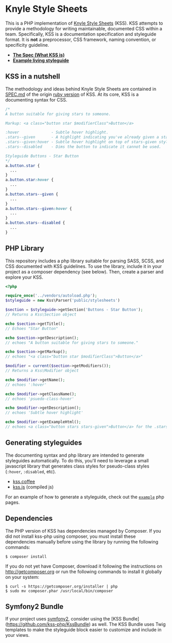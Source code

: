 # Knyle Style Sheets

This is a PHP implementation of [Knyle Style Sheets](http://warpspire.com/kss) (KSS). KSS attempts to provide a methodology for writing maintainable, documented CSS within a team. Specifically, KSS is a documentation specification and styleguide format. It is **not** a preprocessor, CSS framework, naming convention, or specificity guideline.

* **[The Spec (What KSS is)](https://github.com/kneath/kss/blob/master/SPEC.md)**
* **[Example living styleguide](https://github.com/kss-php/kss-php/tree/master/example)**

## KSS in a nutshell

The methodology and ideas behind Knyle Style Sheets are contained in [SPEC.md](https://github.com/kneath/kss/blob/master/SPEC.md) of the origin [ruby version](https://github.com/kneath/kss) of KSS. At its core, KSS is a documenting syntax for CSS.

```css
/*
A button suitable for giving stars to someone.

Markup: <a class="button star $modifierClass">Button</a>

:hover              - Subtle hover highlight.
.stars--given       - A highlight indicating you've already given a star.
.stars--given:hover - Subtle hover highlight on top of stars-given styling.
.stars--disabled    - Dims the button to indicate it cannot be used.

Styleguide Buttons - Star Button
*/
a.button.star {
  ...
}
a.button.star:hover {
  ...
}
a.button.stars--given {
  ...
}
a.button.stars--given:hover {
  ...
}
a.button.stars--disabled {
  ...
}
```

## PHP Library

This repository includes a php library suitable for parsing SASS, SCSS, and CSS documented with KSS guidelines. To use the library, include it in your project as a composer dependency (see below). Then, create a parser and explore your KSS.

```php
<?php

require_once('../vendors/autoload.php');
$styleguide = new Kss\Parser('public/stylesheets')

$section = $styleguide->getSection('Buttons - Star Button');
// Returns a Kss\Section object

echo $section->getTitle();
// Echoes "Star Button"

echo $section->getDescription();
// echoes "A button suitable for giving stars to someone."

echo $section->getMarkup();
// echoes "<a class="button star $modifierClass">Button</a>"

$modifier = current($section->getModifiers());
// Returns a Kss\Modifier object

echo $modifier->getName();
// echoes ':hover'

echo $modifier->getClassName();
// echoes 'psuedo-class-hover'

echo $modifier->getDescription();
// echoes 'Subtle hover highlight'

echo $modifier->getExampleHtml();
// echoes <a class="button stars stars-given">Button</a> for the .stars-given modifier
```

## Generating styleguides

The documenting syntax and php library are intended to generate styleguides automatically. To do this, you'll need to leverage a small javascript library that generates class styles for pseudo-class styles (`:hover`, `:disabled`, etc).

* [kss.coffee](https://github.com/kss-php/kss-php/blob/master/lib/kss.coffee)
* [kss.js](https://github.com/kss-php/kss-php/blob/master/example/js/kss.js) (compiled js)

For an example of how to generate a styleguide, check out the [`example`](https://github.com/kss-php/kss-php/tree/master/example) php pages.

## Dependencies

The PHP version of KSS has dependencies managed by Composer. If you did not install kss-php using composer, you must install these dependencies manually before using the library by running the following commands:

```
$ composer install
```

If you do not yet have Composer, download it following the instructions on http://getcomposer.org or run the following commands to install it globally on your system:

```
$ curl -s https://getcomposer.org/installer | php
$ sudo mv composer.phar /usr/local/bin/composer
```

## Symfony2 Bundle

If your project uses [symfony2](http://symfony.com/), consider using the [KSS Bundle] (https://github.com/kss-php/KssBundle) as well. The KSS Bundle uses Twig templates to make the styleguide block easier to customize and include in your views.
